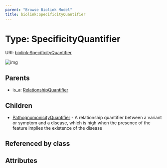 ```yaml
---
parent: "Browse Biolink Model"
title: biolink:SpecificityQuantifier
---
```


# Type: SpecificityQuantifier




URI: [biolink:SpecificityQuantifier](https://w3id.org/biolink/vocab/SpecificityQuantifier)

![img](http://yuml.me/diagram/nofunky;dir:TB/class/\[SpecificityQuantifier]^-\[PathognomonicityQuantifier],%20\[RelationshipQuantifier]^-\[SpecificityQuantifier])

## Parents

 *  is_a: [RelationshipQuantifier](RelationshipQuantifier.md)

## Children

 * [PathognomonicityQuantifier](PathognomonicityQuantifier.md) - A relationship quantifier between a variant or symptom and a disease, which is high when the presence of the feature implies the existence of the disease

## Referenced by class


## Attributes

